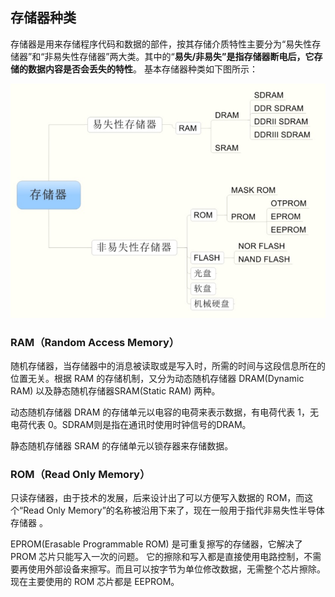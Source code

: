 ## 存储器种类

存储器是用来存储程序代码和数据的部件，按其存储介质特性主要分为“易失性存储器”和“非易失性存储器”两大类。其中的“**易失/非易失”是指存储器断电后，它存储的数据内容是否会丢失的特性**。  基本存储器种类如下图所示：

![image-20250824160855955](./assets/image-20250824160855955.png)

### RAM（Random Access Memory）

随机存储器，当存储器中的消息被读取或是写入时，所需的时间与这段信息所在的位置无关。根据 RAM 的存储机制，又分为动态随机存储器 DRAM(Dynamic RAM) 以及静态随机存储器SRAM(Static RAM) 两种。  

动态随机存储器 DRAM 的存储单元以电容的电荷来表示数据，有电荷代表 1，无电荷代表 0。SDRAM则是指在通讯时使用时钟信号的DRAM。

静态随机存储器 SRAM 的存储单元以锁存器来存储数据。

### ROM（Read Only Memory）

只读存储器，由于技术的发展，后来设计出了可以方便写入数据的 ROM，而这个“Read Only Memory”的名称被沿用下来了，现在一般用于指代非易失性半导体存储器  。

EPROM(Erasable Programmable ROM) 是可重复擦写的存储器，它解决了 PROM 芯片只能写入一次的问题。  它的擦除和写入都是直接使用电路控制，不需要再使用外部设备来擦写。而且可以按字节为单位修改数据，无需整个芯片擦除。现在主要使用的 ROM 芯片都是 EEPROM。  